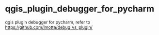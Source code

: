 # qgis_plugin_debugger_for_pycharm
qgis plugin debugger for pycharm, refer to https://github.com/lmotta/debug_vs_plugin/
